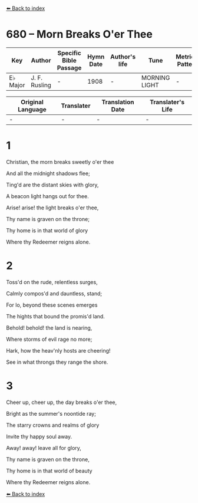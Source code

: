 [⬅️ Back to index](../README.md)

# 680 – Morn Breaks O'er Thee

Key | Author   | Specific Bible Passage     |Hymn Date |Author's life |Tune |Metrical Pattern   |Composer/Source
-- | --------- | ---------------------------|----------|--------------|-----|-------------------|-------------  
E♭ Major |J. F. Rusling |- |1908 |- |MORNING LIGHT |- |J. F. Rusling

Original Language | Translater | Translation Date   | Translater's Life  
----------------- | --------- | --------------------|-------------     
\- |- |- |-




# 1

Christian, the morn breaks sweetly o'er thee

And all the midnight shadows flee;

Ting'd are the distant skies with glory,

A beacon light hangs out for thee.

Arise!  arise!  the light breaks o'er thee,

Thy name is graven on the throne;

Thy home is in that world of glory

Where thy Redeemer reigns alone.



# 2

Toss'd on the rude, relentless surges,

Calmly compos'd and dauntless, stand;

For lo, beyond these scenes emerges

The hights that bound the promis'd land.

Behold!  behold!  the land is nearing,

Where storms of evil rage no more;

Hark, how the heav'nly hosts are cheering!

See in what throngs they range the shore.



# 3

Cheer up, cheer up, the day breaks o'er thee,

Bright as the summer's noontide ray;

The starry crowns and realms of glory

Invite thy happy soul away.

Away!  away!  leave all for glory,

Thy name is graven on the throne,

Thy home is in that world of beauty

Where thy Redeemer reigns alone.



[⬅️ Back to index](../README.md)
